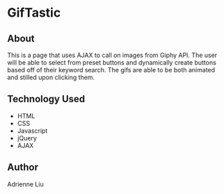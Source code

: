 # GifTastic

## About
This is a page that uses AJAX to call on images from Giphy API. The user will be able to select from preset buttons and dynamically create buttons based off of their keyword search. The gifs are able to be both animated and stilled upon clicking them.  

## Technology Used
- HTML
- CSS
- Javascript
- jQuery
- AJAX

## Author
Adrienne Liu